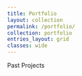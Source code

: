 ```yaml
---
title: Portfolio
layout: collection
permalink: /portfolio/
collection: portfolio
entries_layout: grid
classes: wide
---
```


Past Projects
